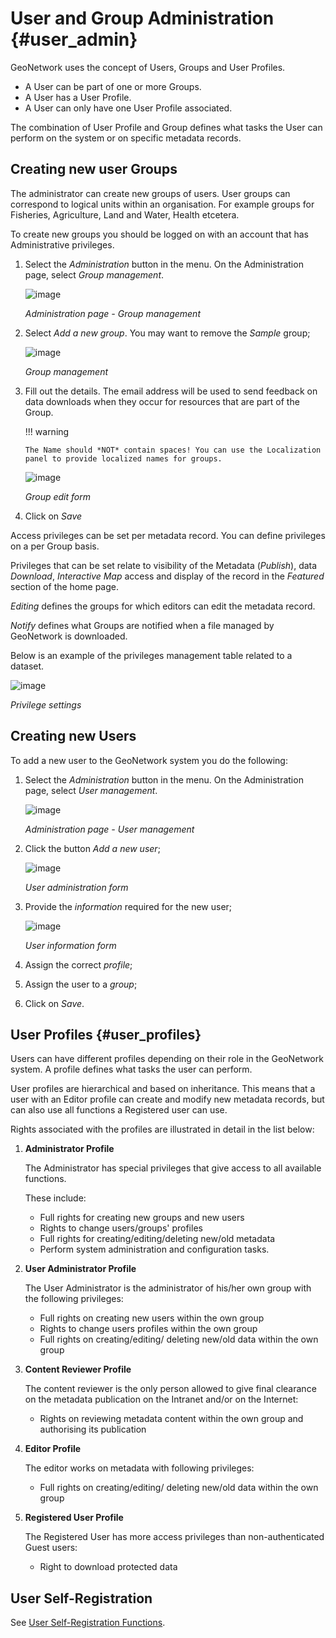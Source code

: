 # User and Group Administration {#user_admin}

GeoNetwork uses the concept of Users, Groups and User Profiles.

-   A User can be part of one or more Groups.
-   A User has a User Profile.
-   A User can only have one User Profile associated.

The combination of User Profile and Group defines what tasks the User can perform on the system or on specific metadata records.

## Creating new user Groups

The administrator can create new groups of users. User groups can correspond to logical units within an organisation. For example groups for Fisheries, Agriculture, Land and Water, Health etcetera.

To create new groups you should be logged on with an account that has Administrative privileges.

1.  Select the *Administration* button in the menu. On the Administration page, select *Group management*.

    ![image](admin-group-management.png)

    *Administration page - Group management*

2.  Select *Add a new group*. You may want to remove the *Sample* group;

    ![image](GroupManag.png)

    *Group management*

3.  Fill out the details. The email address will be used to send feedback on data downloads when they occur for resources that are part of the Group.

    !!! warning

        The Name should *NOT* contain spaces! You can use the Localization panel to provide localized names for groups.


    ![image](addGroup.png)

    *Group edit form*

4.  Click on *Save*

Access privileges can be set per metadata record. You can define privileges on a per Group basis.

Privileges that can be set relate to visibility of the Metadata (*Publish*), data *Download*, *Interactive Map* access and display of the record in the *Featured* section of the home page.

*Editing* defines the groups for which editors can edit the metadata record.

*Notify* defines what Groups are notified when a file managed by GeoNetwork is downloaded.

Below is an example of the privileges management table related to a dataset.

![image](privilegesSetting1.png)

*Privilege settings*

## Creating new Users

To add a new user to the GeoNetwork system you do the following:

1.  Select the *Administration* button in the menu. On the Administration page, select *User management*.

    ![image](admin-user-management.png)

    *Administration page - User management*

2.  Click the button *Add a new user*;

    ![image](AddUser.png)

    *User administration form*

3.  Provide the *information* required for the new user;

    ![image](InsertUserInfo.png)

    *User information form*

4.  Assign the correct *profile*;

5.  Assign the user to a *group*;

6.  Click on *Save*.

## User Profiles {#user_profiles}

Users can have different profiles depending on their role in the GeoNetwork system. A profile defines what tasks the user can perform.

User profiles are hierarchical and based on inheritance. This means that a user with an Editor profile can create and modify new metadata records, but can also use all functions a Registered user can use.

Rights associated with the profiles are illustrated in detail in the list below:

1.  **Administrator Profile**

    The Administrator has special privileges that give access to all available functions.

    These include:

    -   Full rights for creating new groups and new users
    -   Rights to change users/groups' profiles
    -   Full rights for creating/editing/deleting new/old metadata
    -   Perform system administration and configuration tasks.

2.  **User Administrator Profile**

    The User Administrator is the administrator of his/her own group with the following privileges:

    -   Full rights on creating new users within the own group
    -   Rights to change users profiles within the own group
    -   Full rights on creating/editing/ deleting new/old data within the own group

3.  **Content Reviewer Profile**

    The content reviewer is the only person allowed to give final clearance on the metadata publication on the Intranet and/or on the Internet:

    -   Rights on reviewing metadata content within the own group and authorising its publication

4.  **Editor Profile**

    The editor works on metadata with following privileges:

    -   Full rights on creating/editing/ deleting new/old data within the own group

5.  **Registered User Profile**

    The Registered User has more access privileges than non-authenticated Guest users:

    -   Right to download protected data

## User Self-Registration

See [User Self-Registration Functions](../../features/user-self-registration/index.md).
